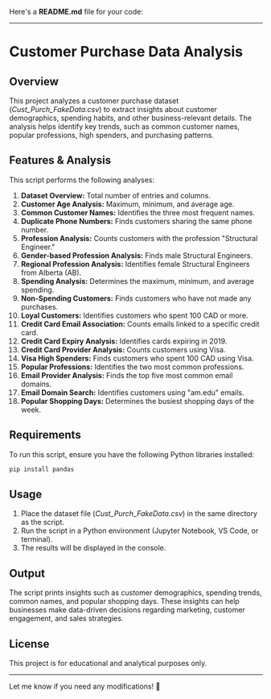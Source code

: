 Here's a **README.md** file for your code:  

---

# **Customer Purchase Data Analysis**  

## **Overview**  
This project analyzes a customer purchase dataset (*Cust_Purch_FakeData.csv*) to extract insights about customer demographics, spending habits, and other business-relevant details. The analysis helps identify key trends, such as common customer names, popular professions, high spenders, and purchasing patterns.  

## **Features & Analysis**  
This script performs the following analyses:  

1. **Dataset Overview:** Total number of entries and columns.  
2. **Customer Age Analysis:** Maximum, minimum, and average age.  
3. **Common Customer Names:** Identifies the three most frequent names.  
4. **Duplicate Phone Numbers:** Finds customers sharing the same phone number.  
5. **Profession Analysis:** Counts customers with the profession "Structural Engineer."  
6. **Gender-based Profession Analysis:** Finds male Structural Engineers.  
7. **Regional Profession Analysis:** Identifies female Structural Engineers from Alberta (AB).  
8. **Spending Analysis:** Determines the maximum, minimum, and average spending.  
9. **Non-Spending Customers:** Finds customers who have not made any purchases.  
10. **Loyal Customers:** Identifies customers who spent 100 CAD or more.  
11. **Credit Card Email Association:** Counts emails linked to a specific credit card.  
12. **Credit Card Expiry Analysis:** Identifies cards expiring in 2019.  
13. **Credit Card Provider Analysis:** Counts customers using Visa.  
14. **Visa High Spenders:** Finds customers who spent 100 CAD using Visa.  
15. **Popular Professions:** Identifies the two most common professions.  
16. **Email Provider Analysis:** Finds the top five most common email domains.  
17. **Email Domain Search:** Identifies customers using "am.edu" emails.  
18. **Popular Shopping Days:** Determines the busiest shopping days of the week.  

## **Requirements**  
To run this script, ensure you have the following Python libraries installed:  
```bash
pip install pandas
```

## **Usage**  
1. Place the dataset file (*Cust_Purch_FakeData.csv*) in the same directory as the script.  
2. Run the script in a Python environment (Jupyter Notebook, VS Code, or terminal).  
3. The results will be displayed in the console.  

## **Output**  
The script prints insights such as customer demographics, spending trends, common names, and popular shopping days. These insights can help businesses make data-driven decisions regarding marketing, customer engagement, and sales strategies.  

## **License**  
This project is for educational and analytical purposes only.  

---

Let me know if you need any modifications! 🚀
